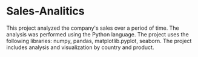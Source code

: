 # Sales-Analitics

This project analyzed the company's sales over a period of time. The analysis was performed using the Python language. The project uses the following libraries: numpy, pandas, matplotlib.pyplot, seaborn. The project includes analysis and visualization by country and product.
